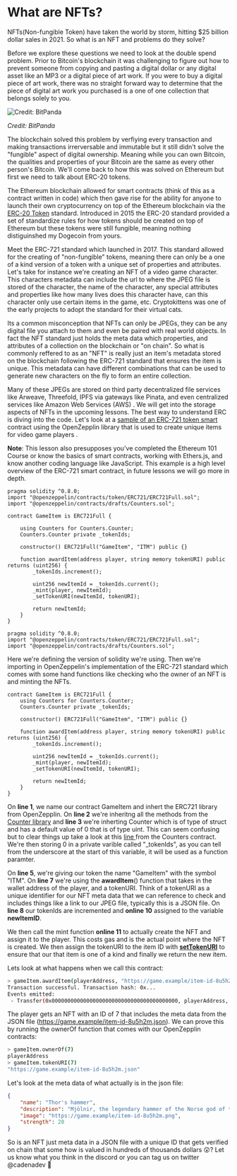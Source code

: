 

# What are NFTs?

NFTs(Non-fungible Token) have taken the world by storm, hitting $25 billion dollar sales in 2021. So what is an NFT and problems do they solve?

Before we explore these questions we need to look at the double spend problem. Prior to Bitcoin's blockchain it was challenging to figure out how to prevent someone from copying and pasting a digital dollar or any digital asset like an MP3 or a digital piece of art work. If you were to buy a digital piece of art work, there was no straight forward way to determine that the piece of digital art work you purchased is a one of one collection that belongs solely to you.


![Credit: BitPanda](https://cadena.incl.us/wp-content/uploads/2022/01/double-spending.png)

*Credit: BitPanda*

The blockchain solved this problem by verfiying every transaction and making transactions irrerversable and immutable but it still didn't solve the "fungible" aspect of digital ownership. Meaning while you can own Bitcoin, the qualities and properties of your Bitcoin are the same as every other person's Bitcoin. We'll come back to how this was solved on Ethereum but first we need to talk about ERC-20 tokens.

The Ethereum blockchain allowed for smart contracts (think of this as a contract written in code) which then gave rise for the ability for anyone to launch their own cryptocurrency on top of the Ethereum blockchain via the [ERC-20 Token](https://ethereum.org/en/developers/docs/standards/tokens/erc-20/) standard. Introduced in 2015 the ERC-20 standard provided a set of standardize rules for how tokens should be created on top of Ethereum but these tokens were still fungible, meaning nothing distiguinshed my Dogecoin from yours. 

Meet the ERC-721 standard which launched in 2017. This standard allowed for the creating of "non-fungible" tokens, meaning there can only be a one of a kind version of a token with a unique set of properties and attributes. Let's take for instance we're creating an NFT of a video game character. This characters metadata can include the url to where the JPEG file is stored of the character, the name of the character, any special attributes and properties like how many lives does this character have, can this character only use certain items in the game, etc. Cryptokittens was one of the early projects to adopt the standard for their virtual cats.

 Its a common misconception that NFTs can only be JPEGs, they can be any digital file you attach to them and even be paired with real world objects. In fact the NFT standard just holds the meta data which  properties, and attributes of a collection on the blockchain or "on chain". So what is commonly reffered to as an "NFT" is really just an item's metadata stored on the blockchain following the ERC-721 standard that ensures the item is unique. This metadata can have different combinations that can be used to generate new characters on the fly to form an entire collection.

Many of these JPEGs are stored on third party decentralized file services like Arweave, Threefold, IPFS via gateways like Pinata, and even centralized services like Amazon Web Services (AWS) . We will get into the storage aspects of NFTs in the upcoming lessons.  The best way to understand ERC is diving into the code. Let's look at a [sample of an ERC-721 token smart](https://docs.openzeppelin.com/contracts/3.x/erc721) contract using the OpenZepplin library that is used to create unique items for video game players . 

**Note**: This lesson also presupposes you've completed the Ethereum 101 Course or know the basics of smart contracts, working with Ethers.js, and know another coding language like JavaScript. This example is a high level overview of the ERC-721 smart contract, in future lessons we will go more in depth.

```solidity
pragma solidity ^0.8.0;
import "@openzeppelin/contracts/token/ERC721/ERC721Full.sol";
import "@openzeppelin/contracts/drafts/Counters.sol";

contract GameItem is ERC721Full {

    using Counters for Counters.Counter;
    Counters.Counter private _tokenIds;

    constructor() ERC721Full("GameItem", "ITM") public {}

    function awardItem(address player, string memory tokenURI) public returns (uint256) {
        _tokenIds.increment();

        uint256 newItemId = _tokenIds.current();
        _mint(player, newItemId);
        _setTokenURI(newItemId, tokenURI);

        return newItemId;
    }
}
```



```solidity
pragma solidity ^0.8.0;
import "@openzeppelin/contracts/token/ERC721/ERC721Full.sol";
import "@openzeppelin/contracts/drafts/Counters.sol";
```

Here we're defining the version of solidity we're using. Then we're importing in OpenZeppelin's implementation of the ERC-721 standard which comes with some hand functions like checking who the owner of an NFT is and minting the NFTs.

```solidity
contract GameItem is ERC721Full {
    using Counters for Counters.Counter;
    Counters.Counter private _tokenIds;

    constructor() ERC721Full("GameItem", "ITM") public {}

    function awardItem(address player, string memory tokenURI) public returns (uint256) {
        _tokenIds.increment();

        uint256 newItemId = _tokenIds.current();
        _mint(player, newItemId);
        _setTokenURI(newItemId, tokenURI);

        return newItemId;
    }
}
```

On **line 1**, we name our contract GameItem and inhert the ERC721 library from OpenZepplin. On **line 2** we're inheritng all the methods from the [Counter library](https://github.com/OpenZeppelin/openzeppelin-contracts/blob/master/contracts/utils/Counters.sol) and **line 3** we're inherting Counter which is of type of struct and has a default value of 0 that is of type uint. This can seem confusing but to clear things up take a look at this [line ](https://github.com/OpenZeppelin/openzeppelin-contracts/blob/master/contracts/utils/Counters.sol#L15) from the Counters contract. We're then storing 0 in a private varible called "_tokenIds", as you can tell from the underscore at the start of this variable, it will be used as a function paramter.

On **line 5**, we're giving our token the name "GameItem" with the symbol "ITM".  On **line 7** we're using the **awardItem**() function that takes in the wallet address of the player, and a tokenURI. Think of a tokenURI as a unique identifier for our NFT meta data that we can reference to check and includes things like a link to our JPEG file, typically this is a JSON file. On **line 8** our tokenIds are incremented and **online 10** assigned to the variable **newItemID**.

 We then call the mint function **online 11** to actually create the NFT and assign it to the player. This costs gas and is the actual point where the NFT is created. We then assign the tokenURI to the item ID with [**setTokenURI**](https://docs.openzeppelin.com/contracts/3.x/api/token/erc721#ERC721-_setTokenURI-uint256-string-) to ensure that our that item is one of a kind and finally we return the new item.

Lets look at what happens when we call this contract:

```bash
> gameItem.awardItem(playerAddress, "https://game.example/item-id-8u5h2m.json")
Transaction successful. Transaction hash: 0x...
Events emitted:
 - Transfer(0x0000000000000000000000000000000000000000, playerAddress, 7)
```

The player gets an NFT with an ID of 7 that includes the meta data from the JSON file (https://game.example/item-id-8u5h2m.json). We can prove this by running the ownerOf function that comes with our OpenZepplin contracts:

```bash
> gameItem.ownerOf(7)
playerAddress
> gameItem.tokenURI(7)
"https://game.example/item-id-8u5h2m.json"
```

Let's look at the meta data of what actually is in the json file:

```json
{
    "name": "Thor's hammer",
    "description": "Mjölnir, the legendary hammer of the Norse god of thunder.",
    "image": "https://game.example/item-id-8u5h2m.png",
    "strength": 20
}
```

So is an NFT just meta data in a JSON file with a unique ID that gets verified on chain that some how is valued in hundreds of thousands dollars 😲? Let us know what you think in the discord or you can tag us on twitter @cadenadev 🤔

